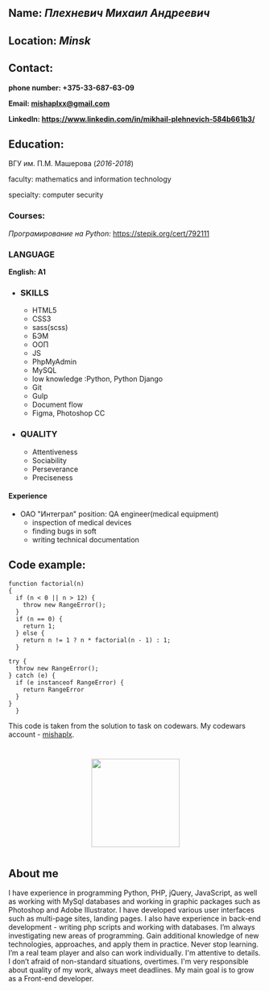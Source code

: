 ## Name:  _Плехневич Михаил Андреевич_
## Location: *Minsk*
## Contact:
**phone number: +375-33-687-63-09**

**Email: mishaplxx@gmail.com**

**LinkedIn: https://www.linkedin.com/in/mikhail-plehnevich-584b661b3/**


## Education: 

ВГУ им. П.М. Машерова (_2016-2018_) 

 faculty: mathematics and information technology
 
 specialty: computer security
 ### Courses:
  _Програмирование на Python:_ https://stepik.org/cert/792111
 ### LANGUAGE
**English: A1**
* ### SKILLS
  * HTML5
  * CSS3
  * sass(scss)
  * БЭМ
  * ООП
  * JS
  * PhpMyAdmin
  * MySQL
  * low knowledge :Python, Python Django
  * Git
  * Gulp
  * Document flow
  * Figma, Photoshop CC
* ### QUALITY
  * Attentiveness
  * Sociability
  * Perseverance
  * Preciseness
#### Experience

* ОАО "Интеграл" position: QA engineer(medical equipment)
  * inspection of medical devices
  * finding bugs in soft
  * writing technical documentation

 
## Code example:

```
function factorial(n)
{
  if (n < 0 || n > 12) {
    throw new RangeError();
  }
  if (n == 0) {
    return 1;
  } else {
    return n != 1 ? n * factorial(n - 1) : 1;
  }

try {
  throw new RangeError();
} catch (e) {
  if (e instanceof RangeError) {
    return RangeError
  }
}
  }
```
This code is taken from the solution to task on codewars. My codewars account - [mishaplx](https://www.codewars.com/users/mishaplx).

<div align="center" style="margin: 40px 0">
   <a href="https://github.com/mishaplx/github-profile-views-counter">
       <img width="175px" src="https://komarev.com/ghpvc/?username=mishaplx&color=DE002D">
   </a>
</div>

## About me
I have experience in programming Python, PHP, jQuery, JavaScript, as well as working with MySql databases and working in graphic packages such as Photoshop and Adobe Illustrator. I have developed various user interfaces such as multi-page sites, landing pages. I also have experience in back-end development - writing php scripts and working with databases. I’m always investigating new areas of programming. Gain additional knowledge of new technologies, approaches, and apply them in practice. Never stop learning. I’m a real team player and also can work individually. I'm attentive to details. I don’t afraid of non-standard situations, overtimes. I'm very responsible about quality of my work, always meet deadlines. My main goal is to grow as a Front-end developer.